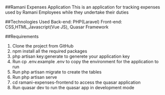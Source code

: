 ##Ramani Expenses Application
This is an application for tracking expenses used by Ramani Employees while they undertake their duties

##Technologies Used
Back-end: PHP(Laravel)
Front-end: CSS,HTML,Javascript(Vue JS), Quasar Framework

##Requirements
1. Clone the project from GitHub
2. npm install all the required packages
3. php artisan key:generate to generete your application key
4. Run cp .env.example .env to copy the environment for the application to run
5. Run php artisan migrate to create the tables
6. Run php artisan serve
7. cd ramani-expenses-frontend to access the quasar application
8. Run quasar dev to run the quasar app in development mode